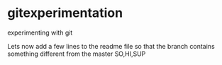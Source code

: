 # gitexperimentation
experimenting with git

Lets now add a few lines to the readme file so that the branch contains something different from the master
SO,HI,SUP
